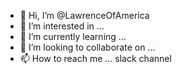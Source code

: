 - 👋 Hi, I’m @LawrenceOfAmerica
- 👀 I’m interested in ... 
- 🌱 I’m currently learning ... 
- 💞️ I’m looking to collaborate on ... 
- 📫 How to reach me ...  slack channel

<!---
LawrenceOfAmerica/LawrenceOfAmerica is a ✨ special ✨ repository because its `README.md` (this file) appears on your GitHub profile.
You can click the Preview link to take a look at your changes.
--->

